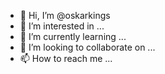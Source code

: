 - 👋 Hi, I’m @oskarkings
- 👀 I’m interested in ...
- 🌱 I’m currently learning ...
- 💞️ I’m looking to collaborate on ...
- 📫 How to reach me ...

<!---
oskarkings/oskarkings is a ✨ special ✨ repository because its `README.md` (this file) appears on your GitHub profile.
You can click the Preview link to take a look at your changes.
--->
